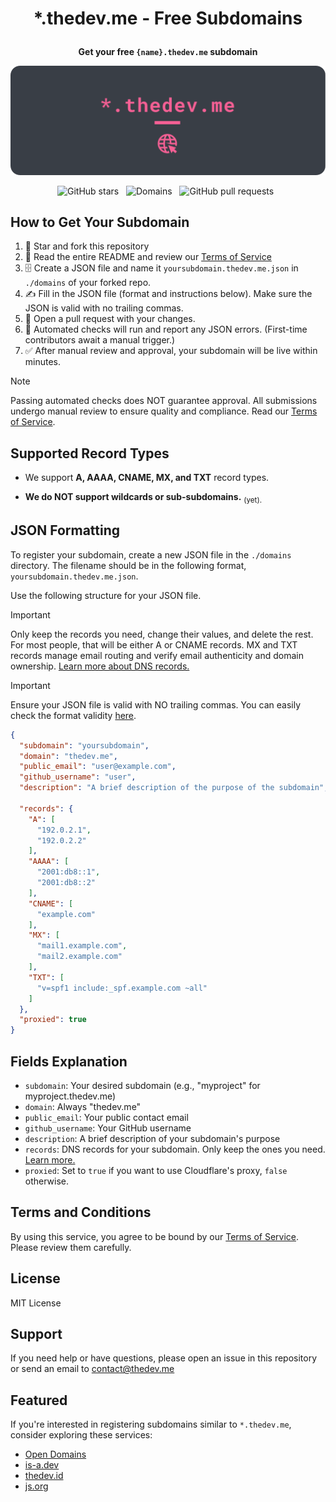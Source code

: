 # <p align="center"> *.thedev.me - Free Subdomains </p>
**<p align="center"> Get your free `{name}.thedev.me` subdomain </p>**

![header](media/header_round.png)
<p align="center">
    <img src="https://img.shields.io/github/stars/thedev-me/register?label=stars&style=for-the-badge&color=FFD700" alt="GitHub stars">&nbsp;&nbsp;
    <img src="https://img.shields.io/github/directory-file-count/thedev-me/register/domains?label=domains&style=for-the-badge&color=4CAF50" alt="Domains">&nbsp;&nbsp;
    <img src="https://img.shields.io/github/issues-pr/thedev-me/register?label=Pull%20Requests&style=for-the-badge&color=FFA500" alt="GitHub pull requests">&nbsp;&nbsp;
</p>


## How to Get Your Subdomain

1. 🌟 Star and fork this repository
2. 📰 Read the entire README and review our [Terms of Service](TERMS.md)
3. 🗄️ Create a JSON file and name it `yoursubdomain.thedev.me.json` in `./domains` of your forked repo.
4. ✍️ Fill in the JSON file (format and instructions below). Make sure the JSON is valid with no trailing commas.
5. 🫷 Open a pull request with your changes.
6. 🤖 Automated checks will run and report any JSON errors. (First-time contributors await a manual trigger.)
7. ✅ After manual review and approval, your subdomain will be live within minutes.

> [!NOTE]
> Passing automated checks does NOT guarantee approval. All submissions undergo manual review to ensure quality and compliance. Read our [Terms of Service](TERMS.md).


## Supported Record Types

- We support **A, AAAA, CNAME, MX, and TXT** record types.

- **We do NOT support wildcards or sub-subdomains.** <sub>(yet).</sub>


## JSON Formatting

To register your subdomain, create a new JSON file in the `./domains` directory. The filename should be in the following format, `yoursubdomain.thedev.me.json`.

Use the following structure for your JSON file.

> [!IMPORTANT]  
> Only keep the records you need, change their values, and delete the rest. For most people, that will be either A or CNAME records. MX and TXT records manage email routing and verify email authenticity and domain ownership. [Learn more about DNS records.](https://www.cloudflare.com/learning/dns/dns-records/)

> [!IMPORTANT]
> Ensure your JSON file is valid with NO trailing commas. You can easily check the format validity [here](https://jsonlint.com).

```json
{
  "subdomain": "yoursubdomain",
  "domain": "thedev.me",
  "public_email": "user@example.com",
  "github_username": "user",
  "description": "A brief description of the purpose of the subdomain",

  "records": {
    "A": [
      "192.0.2.1",
      "192.0.2.2"
    ],
    "AAAA": [
      "2001:db8::1",
      "2001:db8::2"
    ],
    "CNAME": [
      "example.com"
    ],
    "MX": [
      "mail1.example.com",
      "mail2.example.com"
    ],
    "TXT": [
      "v=spf1 include:_spf.example.com ~all"
    ]
  },
  "proxied": true
}
```


## Fields Explanation

- `subdomain`: Your desired subdomain (e.g., "myproject" for myproject.thedev.me)
- `domain`: Always "thedev.me"
- `public_email`: Your public contact email
- `github_username`: Your GitHub username
- `description`: A brief description of your subdomain's purpose
- `records`: DNS records for your subdomain. Only keep the ones you need. [Learn more.](https://www.cloudflare.com/learning/dns/dns-records/)
- `proxied`: Set to `true` if you want to use Cloudflare's proxy, `false` otherwise.


## Terms and Conditions

By using this service, you agree to be bound by our [Terms of Service](TERMS.md). Please review them carefully.


## License

MIT License


## Support

If you need help or have questions, please open an issue in this repository or send an email to contact@thedev.me


## Featured

If you're interested in registering subdomains similar to `*.thedev.me`, consider exploring these services:
- [Open Domains](https://open-domains.net)
- [is-a.dev](https://www.is-a.dev)
- [thedev.id](https://thedev.id)
- [js.org](https://github.com/js-org/js.org)
